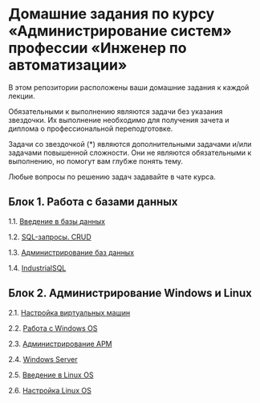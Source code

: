 # Домашние задания по курсу «Администрирование систем» профессии «Инженер по автоматизации»

В этом репозитории расположены ваши домашние задания к каждой лекции. 

Обязательными к выполнению являются задачи без указания звездочки. Их выполнение необходимо для получения зачета и диплома о профессиональной переподготовке.

Задачи со звездочкой (*) являются дополнительными задачами и/или задачами повышенной сложности. Они не являются обязательными к выполнению, но помогут вам глубже понять тему.

Любые вопросы по решению задач задавайте в чате курса.


## Блок 1. Работа с базами данных

1.1. [Введение в базы данных](4.1/)  

1.2. [SQL-запросы. CRUD](4.2/)  

1.3. [Администрирование баз данных](4.3/)  

1.4. [IndustrialSQL](4.4/)  

## Блок 2. Администрирование Windows и Linux

2.1. [Настройка виртуальных машин](5.1/)  

2.2. [Работа с Windows OS](5.2/)  

2.3. [Администрирование АРМ](5.3/)

2.4. [Windows Server](5.4/)  

2.5. [Введение в Linux OS](5.5/)  

2.6. [Настройка Linux OS](5.6/)

